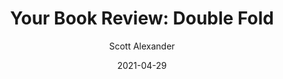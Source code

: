 ---
layout: podcast
title: "Your Book Review: Double Fold"
author: Scott Alexander
description: https://astralcodexten.substack.com/p/your-book-review-double-fold
date: 2021-04-29
length: 9692849
duration: 2423
guid: your-book-review-double-fold
---